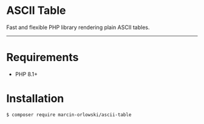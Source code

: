 # ASCII Table

Fast and flexible PHP library rendering plain ASCII tables.

---

# Requirements

* PHP 8.1+

# Installation

```bash
$ composer require marcin-orlowski/ascii-table
```
